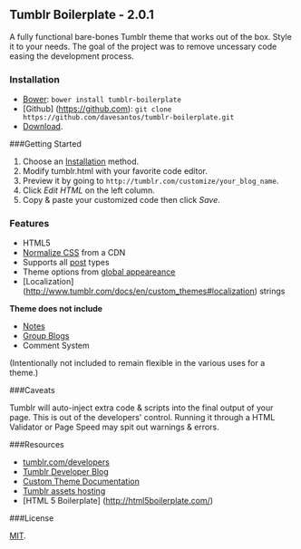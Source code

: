 Tumblr Boilerplate - 2.0.1
------

A fully functional bare-bones Tumblr theme that works out of the box. Style it to your needs. The goal of the project was to remove uncessary code easing the development process.

### <a name="install"></a>Installation

* [Bower](http://bower.io/): `bower install tumblr-boilerplate`
* [Github] (https://github.com): `git clone https://github.com/davesantos/tumblr-boilerplate.git`
* [Download](https://github.com/davesantos/tumblr-boilerplate/archive/master.zip).

###Getting Started

1. Choose an [Installation](#install) method.
2. Modify tumblr.html with your favorite code editor.
3. Preview it by going to `http://tumblr.com/customize/your_blog_name`.
4. Click *Edit HTML* on the left column.
5. Copy & paste your customized code then click *Save*.

### Features

* HTML5
* [Normalize CSS](http://necolas.github.com/normalize.css/) from a CDN
* Supports all [post](https://www.tumblr.com/docs/en/custom_themes#posts) types
* Theme options from [global appeareance](https://www.tumblr.com/docs/en/custom_themes#global_appearance)
* [Localization] (http://www.tumblr.com/docs/en/custom_themes#localization) strings

__Theme does not include__

* [Notes](https://www.tumblr.com/docs/en/custom_themes#notes)
* [Group Blogs](https://www.tumblr.com/docs/en/custom_themes#group-blogs)
* Comment System

(Intentionally not included to remain flexible in the various uses for a theme.)



###Caveats

Tumblr will auto-inject extra code & scripts into the final output of your page. This is out of the developers' control. Running it through a HTML Validator or Page Speed may spit out warnings & errors.

###Resources
* [tumblr.com/developers](https://www.tumblr.com/developers)
* [Tumblr Developer Blog](http://developers.tumblr.com/)
* [Custom Theme Documentation](http://www.tumblr.com/docs/en/custom_themes)
* [Tumblr assets hosting](http://www.tumblr.com/themes/upload_static_file)
* [HTML 5 Boilerplate] (http://html5boilerplate.com/)

###License

[MIT](https://github.com/davesantos/tumblr-boilerplate/blob/master/LICENSE.md).


